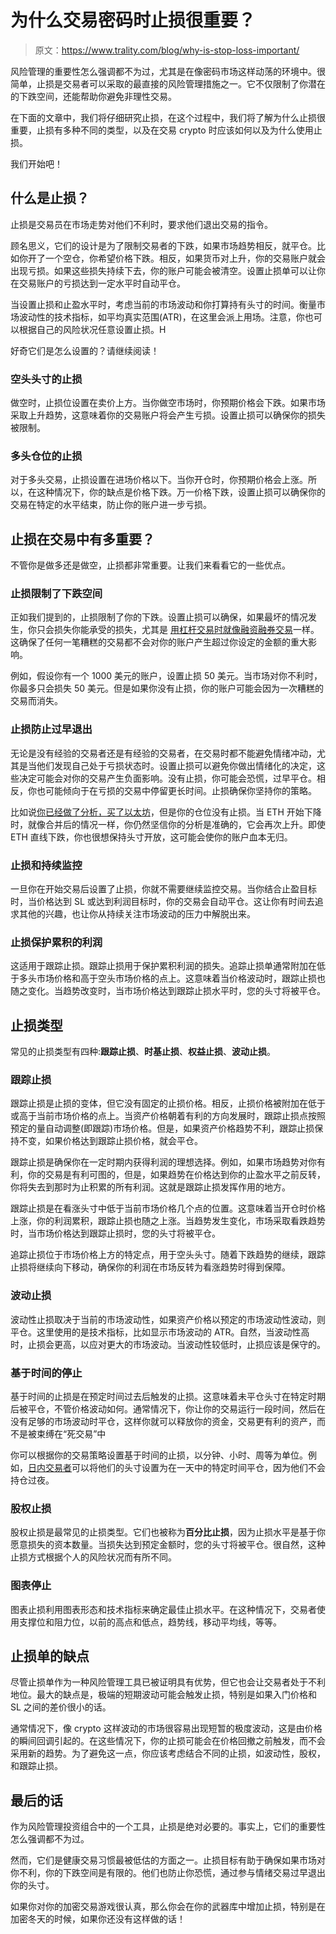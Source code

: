 # 为什么交易密码时止损很重要？

> 原文：<https://www.trality.com/blog/why-is-stop-loss-important/>

风险管理的重要性怎么强调都不为过，尤其是在像密码市场这样动荡的环境中。很简单，止损是交易者可以采取的最直接的风险管理措施之一。它不仅限制了你潜在的下跌空间，还能帮助你避免非理性交易。

在下面的文章中，我们将仔细研究止损，在这个过程中，我们将了解为什么止损很重要，止损有多种不同的类型，以及在交易 crypto 时应该如何以及为什么使用止损。

我们开始吧！

## 什么是止损？

止损是交易员在市场走势对他们不利时，要求他们退出交易的指令。

顾名思义，它们的设计是为了限制交易者的下跌，如果市场趋势相反，就平仓。比如你开了一个空仓，你希望价格下跌。相反，如果货币对上升，你的交易账户就会出现亏损。如果这些损失持续下去，你的账户可能会被清空。设置止损单可以让你在交易账户的亏损达到一定水平时自动平仓。

当设置止损和止盈水平时，考虑当前的市场波动和你打算持有头寸的时间。衡量市场波动性的技术指标，如平均真实范围(ATR)，在这里会派上用场。注意，你也可以根据自己的风险状况任意设置止损。H

好奇它们是怎么设置的？请继续阅读！

### 空头头寸的止损

做空时，止损位设置在卖价上方。当你做空市场时，你预期价格会下跌。如果市场采取上升趋势，这意味着你的交易账户将会产生亏损。设置止损可以确保你的损失被限制。

### 多头仓位的止损

对于多头交易，止损设置在进场价格以下。当你开仓时，你预期价格会上涨。所以，在这种情况下，你的缺点是价格下跌。万一价格下跌，设置止损可以确保你的交易在特定的水平结束，防止你的账户进一步亏损。

## 止损在交易中有多重要？

不管你是做多还是做空，止损都非常重要。让我们来看看它的一些优点。

### 止损限制了下跌空间

正如我们提到的，止损限制了你的下跌。设置止损可以确保，如果最坏的情况发生，你只会损失你能承受的损失，尤其是 [用杠杆交易时就像融资融券交易](/blog/margin-trading)一样。这确保了任何一笔糟糕的交易都不会对你的账户产生超过你设定的金额的重大影响。

例如，假设你有一个 1000 美元的账户，设置止损 50 美元。当市场对你不利时，你最多只会损失 50 美元。但是如果你没有止损，你的账户可能会因为一次糟糕的交易而消失。

### 止损防止过早退出

无论是没有经验的交易者还是有经验的交易者，在交易时都不能避免情绪冲动，尤其是当他们发现自己处于亏损状态时。设置止损可以避免你做出情绪化的决定，这些决定可能会对你的交易产生负面影响。没有止损，你可能会恐慌，过早平仓。相反，你也可能倾向于在亏损的交易中停留更长时间。止损确保你坚持你的策略。

比如说[你已经做了分析，买了以太坊](/blog/ethereum-price-prediction)，但是你的仓位没有止损。当 ETH 开始下降时，就像合并后的情况一样，你仍然坚信你的分析是准确的，它会再次上升。即使 ETH 直线下跌，你也很想保持头寸开放，这可能会使你的账户血本无归。

### 止损和持续监控

一旦你在开始交易后设置了止损，你就不需要继续监控交易。当你结合止盈目标时，当价格达到 SL 或达到利润目标时，你的交易会自动平仓。这让你有时间去追求其他的兴趣，也让你从持续关注市场波动的压力中解脱出来。

### 止损保护累积的利润

这适用于跟踪止损。跟踪止损用于保护累积利润的损失。追踪止损单通常附加在低于多头市场价格和高于空头市场价格的点上。这意味着当价格波动时，跟踪止损也随之变化。当趋势改变时，当市场价格达到跟踪止损水平时，您的头寸将被平仓。

## 止损类型

常见的止损类型有四种:**跟踪止损**、**时基止损**、**权益止损**、**波动止损**。

### 跟踪止损

跟踪止损是止损的变体，但它没有固定的止损价格。相反，止损价格被附加在低于或高于当前市场价格的点上。当资产价格朝着有利的方向发展时，跟踪止损点按照预定的量自动调整(即跟踪)市场价格。但是，如果资产价格趋势不利，跟踪止损保持不变，如果价格达到跟踪止损价格，就会平仓。

跟踪止损是确保你在一定时期内获得利润的理想选择。例如，如果市场趋势对你有利，你的交易是有利可图的，但是，如果趋势在价格达到你的止盈水平之前反转，你将失去到那时为止积累的所有利润。这就是跟踪止损发挥作用的地方。

跟踪止损是在看涨头寸中低于当前市场价格几个点的位置。这意味着当开仓时价格上涨，你的利润累积，跟踪止损也随之上涨。当趋势发生变化，市场采取看跌趋势时，当市场价格达到跟踪止损时，您的头寸将被平仓。

追踪止损位于市场价格上方的特定点，用于空头头寸。随着下跌趋势的继续，跟踪止损将继续向下移动，确保你的利润在市场反转为看涨趋势时得到保障。

### 波动止损

波动性止损取决于当前的市场波动性，如果资产价格以预定的市场波动性波动，则平仓。这里使用的是技术指标，比如显示市场波动的 ATR。自然，当波动性高时，止损会更高，以应对更大的市场波动。当波动性较低时，止损应该是保守的。

### 基于时间的停止

基于时间的止损是在预定时间过去后触发的止损。这意味着未平仓头寸在特定时期后被平仓，不管价格波动如何。通常情况下，你让你的交易运行一段时间，然后在没有足够的市场波动时平仓，这样你就可以释放你的资金，交易更有利的资产，而不是被束缚在“死交易”中

你可以根据你的交易策略设置基于时间的止损，以分钟、小时、周等为单位。例如，[日内交易者](/blog/day-trading-crypto)可以将他们的头寸设置为在一天中的特定时间平仓，因为他们不会持仓过夜。

### 股权止损

股权止损是最常见的止损类型。它们也被称为**百分比止损**，因为止损水平是基于你愿意损失的资本数量。当损失达到预定金额时，您的头寸将被平仓。很自然，这种止损方式根据个人的风险状况而有所不同。

### 图表停止

图表止损利用图表形态和技术指标来确定最佳止损水平。在这种情况下，交易者使用支撑位和阻力位，以前的高点和低点，趋势线，移动平均线，等等。

## 止损单的缺点

尽管止损单作为一种风险管理工具已被证明具有优势，但它也会让交易者处于不利地位。最大的缺点是，极端的短期波动可能会触发止损，特别是如果入门价格和 SL 之间的差价很小的话。

通常情况下，像 crypto 这样波动的市场很容易出现短暂的极度波动，这是由价格的瞬间回调引起的。在这些情况下，你的止损可能会在价格回撤之前触发，而不会采用新的趋势。为了避免这一点，你应该考虑结合不同的止损，如波动性，股权，和跟踪止损。

## 最后的话

作为风险管理投资组合中的一个工具，止损是绝对必要的。事实上，它们的重要性怎么强调都不为过。

然而，它们是健康交易习惯最被低估的方面之一。止损目标有助于确保如果市场对你不利，你的下跌空间是有限的。他们也防止你恐慌，通过参与情绪交易过早退出你的头寸。

如果你对你的加密交易游戏很认真，那么你会在你的武器库中增加止损，特别是在加密冬天的时候，如果你还没有这样做的话！